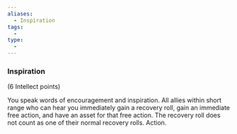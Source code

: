 ```yaml
---
aliases:
  - Inspiration
tags:
  - 
type:
  - 
---
```

### Inspiration

(6 Intellect points)

You speak words of encouragement and inspiration. All allies within short range who can hear you immediately gain a recovery roll, gain an immediate free action, and have an asset for that free action. The recovery roll does not count as one of their normal recovery rolls. Action.